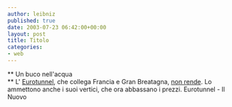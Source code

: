 ```yaml
---
author: leibniz
published: true
date: 2003-07-23 06:42:00+00:00
layout: post
title: Titolo
categories:
- web
---
```


 ** Un buco nell'acqua   
** L' [ Eurotunnel](http://www.eurotunnel.com/), che collega Francia e Gran Breatagna,  [ non rende](http://www.ilnuovo.it/nuovo/foglia/0,1007,184666,00.html). Lo ammettono anche i suoi vertici, che ora abbassano i prezzi.
Eurotunnel - Il Nuovo
